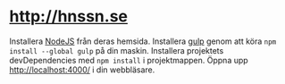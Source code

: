 # http://hnssn.se

Installera [NodeJS](https://nodejs.org/en/) från deras hemsida.
Installera [gulp](http://github.com/gulpjs) genom att köra `npm install --global gulp` på din maskin. Installera projektets devDependencies med `npm install` i projektmappen. Öppna upp [http://localhost:4000/](http://localhost:4000/) i din webbläsare.
